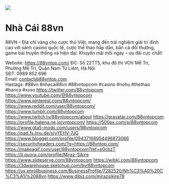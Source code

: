 ![](https://pad.fs.lmu.de/uploads/b2d42d64-7344-4645-bc43-09234bd9a4ac.jpg)
# Nhà Cái 88vn
88VN – Địa chỉ vàng cho cược thủ Việt, mang đến trải nghiệm giải trí đỉnh cao với sảnh casino quốc tế, cược thể thao hấp dẫn, bắn cá đổi thưởng, game bài truyền thống và hiện đại. Khuyến mãi mỗi ngày – ưu đãi cực chất!


Website: <a href="https://88vntop.com/">https://88vntop.com/</a>
ĐC: Số 22TT5, khu đô thị VOV Mễ Trì, Phường Mễ Trì, Quận Nam Từ Liêm, Hà Nội       
SĐT: 0989 852 696     
Email: contact@88vntop.com   
Hastags: #88vn #nhacai88vn #88vntopcom #casino #nohu #thethao #banca #xoso
<a href="https://twitter.com/88vntopcom">https://twitter.com/88vntopcom</a>
<a href="https://www.youtube.com/@88vntopcom">https://www.youtube.com/@88vntopcom</a>
<a href="https://www.pinterest.com/88vntopcom/">https://www.pinterest.com/88vntopcom/</a>
<a href="https://www.reddit.com/user/88vntopcom/">https://www.reddit.com/user/88vntopcom/</a>
<a href="https://www.tumblr.com/88vntopcom">https://www.tumblr.com/88vntopcom</a>
<a href="https://www.twitch.tv/88vntopcom/about">https://www.twitch.tv/88vntopcom/about</a>
<a href="https://gravatar.com/88vntopcom">https://gravatar.com/88vntopcom</a>
<a href="https://profile.hatena.ne.jp/vntopcom/">https://profile.hatena.ne.jp/vntopcom/</a>
<a href="https://500px.com/p/88vntopcom">https://500px.com/p/88vntopcom</a>
<a href="https://www.gta5-mods.com/users/88vntopcom">https://www.gta5-mods.com/users/88vntopcom</a>
<a href="https://pad.fs.lmu.de/s/yYEHV-7JG">https://pad.fs.lmu.de/s/yYEHV-7JG</a>
<a href="https://www.blogger.com/profile/09437168954496873066">https://www.blogger.com/profile/09437168954496873066</a>
<a href="https://securityheaders.com/?q=https://88vntop.com/">https://securityheaders.com/?q=https://88vntop.com/</a>
<a href="https://makeagif.com/user/88vntopcom?ref=e0cbzT">https://makeagif.com/user/88vntopcom?ref=e0cbzT</a>
<a href="https://it.quora.com/profile/Miraz-Sikire">https://it.quora.com/profile/Miraz-Sikire</a>
<a href="https://www.slideserve.com/88vntopcom">https://www.slideserve.com/88vntopcom</a>
<a href="https://wibki.com/88vntopcom">https://wibki.com/88vntopcom</a>
<a href="https://3dwarehouse.sketchup.com/by/88vntopcom">https://3dwarehouse.sketchup.com/by/88vntopcom</a>
<a href="https://us.enrollbusiness.com/BusinessProfile/7282520/Nh%C3%A0%20C%C3%A1i%2088vn">https://us.enrollbusiness.com/BusinessProfile/7282520/Nh%C3%A0%20C%C3%A1i%2088vn</a>
<a href="https://www.dibiz.com/mirazsikire78">https://www.dibiz.com/mirazsikire78</a>



